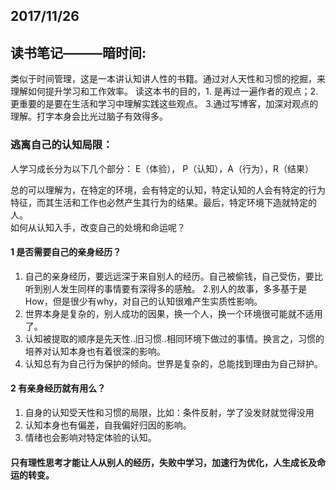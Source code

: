 ## 2017/11/26
## 读书笔记———暗时间:

  类似于时间管理，这是一本讲认知讲人性的书籍。通过对人天性和习惯的挖掘，来理解如何提升学习和工作效率。
  读这本书的目的，1. 是再过一遍作者的观点；2. 更重要的是要在生活和学习中理解实践这些观点。 3.通过写博客，加深对观点的理解。打字本身会比光过脑子有效得多。
  

### 逃离自己的认知局限：

人学习成长分为以下几个部分：
  E（体验）， P（认知），A（行为），R（结果）
  
  总的可以理解为，在特定的环境，会有特定的认知，特定认知的人会有特定的行为特征，而其生活和工作也必然产生其行为的结果。最后，特定环境下造就特定的人。<br>
  如何从认知入手，改变自己的处境和命运呢？

#### 1  是否需要自己的亲身经历？
  
  1. 自己的亲身经历，要远远深于来自别人的经历。自己被偷钱，自己受伤，要比听到别人发生同样的事情要有深得多的感触。
  2.别人的故事，多多基于是How，但是很少有why，对自己的认知很难产生实质性影响。
  3. 世界本身是复杂的，别人成功的因果，换一个人，换一个环境很可能就不适用了。
  4. 认知被提取的顺序是先天性..旧习惯..相同环境下做过的事情。换言之，习惯的培养对认知本身也有着很深的影响。
  5. 认知总有为自己行为保护的倾向。世界是复杂的，总能找到理由为自己辩护。

#### 2 有亲身经历就有用么？

  1. 自身的认知受天性和习惯的局限，比如：条件反射，学了没发财就觉得没用
  2. 认知本身也有偏差，自我偏好归因的影响。
  3. 情绪也会影响对特定体验的认知。

#### 只有理性思考才能让人从别人的经历，失败中学习，加速行为优化，人生成长及命运的转变。


